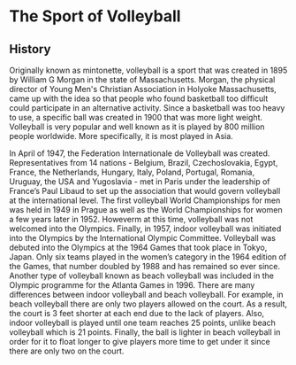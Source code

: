 <html>
<body>
  <h1>The Sport of Volleyball</h1>
  <h2>History</h2>
  <p>Originally known as mintonette, volleyball is a sport that was created in 1895 by William G Morgan in the state of Massachusetts. Morgan, the physical director of Young Men's Christian Association in Holyoke Massachusetts, came up with the idea so that people who found basketball too difficult could participate in an alternative activity. Since a basketball was too heavy to use, a specific ball was created in 1900 that was more light weight. Volleyball is very popular and well known as it is played by 800 million people worldwide. More specifically, it is most played in Asia. </p>
  In April of 1947, the Federation Internationale de Volleyball was created. Representatives from 14 nations - Belgium, Brazil, Czechoslovakia, Egypt, France, the Netherlands, Hungary, Italy, Poland, Portugal, Romania, Uruguay, the USA and Yugoslavia - met in Paris under the leadership of France’s Paul Libaud to set up the association that would govern volleyball at the international level. The first volleyball World Championships for men was held in 1949 in Prague as well as the World Championships for women a few years later in 1952. Howeverm at this time, volleyball was not welcomed into the Olympics. 
  Finally, in 1957, indoor volleyball was initiated into the Olympics by the International Olympic Committee. Volleyball was debuted into the Olympics at the 1964 Games that took place in Tokyo, Japan. Only six teams played in the women’s category in the 1964 edition of the Games, that number doubled by 1988 and has remained so ever since. Another type of volleyball known as beach volleyball was included in the Olympic programme for the Atlanta Games in 1996. There are many differences between indoor volleyball and beach volleyball. For example, in beach volleyball there are only two players allowed on the court. As a result, the court is 3 feet shorter at each end due to the lack of players. Also, indoor volleyball is played until one team reaches 25 points, unlike beach volleyball which is 21 points. Finally, the ball is lighter in beach volleyball in order for it to float longer to give players more time to get under it since there are only two on the court. 
  <img src="
</body>
</html>
